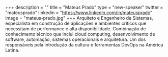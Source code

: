 +++
description = ""
title = "Mateus Prado"
type = "new-speaker"
twitter = "mateusprado"
linkedin = "https://www.linkedin.com/in/mateusprado"
image = "mateus-prado.jpg"
+++
Arquiteto e Engenheiro de Sistemas, especialista em construção de aplicações e ambientes críticos que necessitam de performance e alta disponibilidade. Combinação de conhecimento técnico que inclui cloud computing, desenvolvimento de software, automação, sistemas operacionais e arquitetura. Um dos responsáveis pela introdução da cultura e ferramentas DevOps na América Latina.
